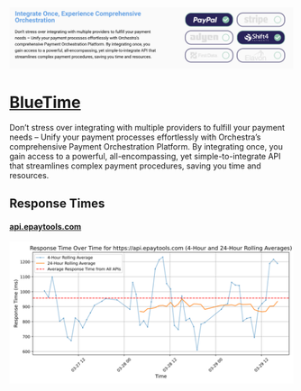 [![Visit BlueTime](imagePreview.png)](https://bluetime.io)

# [BlueTime](https://bluetime.io)

Don’t stress over integrating with multiple providers to fulfill your payment needs – Unify your payment processes effortlessly with Orchestra’s comprehensive Payment Orchestration Platform. By integrating once, you gain access to a powerful, all-encompassing, yet simple-to-integrate API that streamlines complex payment procedures, saving you time and resources.

## Response Times

#### [api.epaytools.com](https://api.epaytools.com)

![api.epaytools.com](response-time-charts/6170692e65706179746f6f6c732e636f6d.svg)
